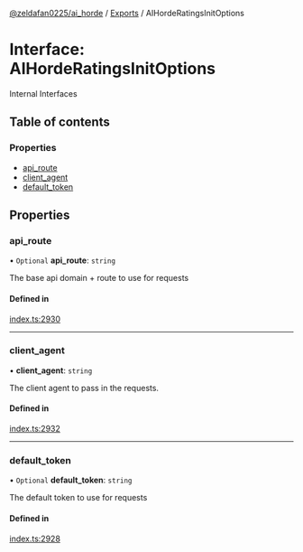 [@zeldafan0225/ai_horde](../README.md) / [Exports](../modules.md) / AIHordeRatingsInitOptions

# Interface: AIHordeRatingsInitOptions

Internal Interfaces

## Table of contents

### Properties

- [api\_route](AIHordeRatingsInitOptions.md#api_route)
- [client\_agent](AIHordeRatingsInitOptions.md#client_agent)
- [default\_token](AIHordeRatingsInitOptions.md#default_token)

## Properties

### api\_route

• `Optional` **api\_route**: `string`

The base api domain + route to use for requests

#### Defined in

[index.ts:2930](https://github.com/ZeldaFan0225/ai_horde/blob/99a73d4/index.ts#L2930)

___

### client\_agent

• **client\_agent**: `string`

The client agent to pass in the requests.

#### Defined in

[index.ts:2932](https://github.com/ZeldaFan0225/ai_horde/blob/99a73d4/index.ts#L2932)

___

### default\_token

• `Optional` **default\_token**: `string`

The default token to use for requests

#### Defined in

[index.ts:2928](https://github.com/ZeldaFan0225/ai_horde/blob/99a73d4/index.ts#L2928)
